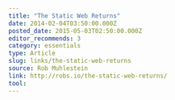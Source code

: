 ```yaml
---
title: "The Static Web Returns"
date: 2014-02-04T03:50:00.000Z
posted_date: 2015-05-03T02:50:00.000Z
editor_recommends: 3
category: essentials
type: Article
slug: links/the-static-web-returns
source: Rob Muhlestein
link: http://robs.io/the-static-web-returns/
tool:
---
```





